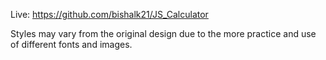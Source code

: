 Live: https://github.com/bishalk21/JS_Calculator

Styles may vary from the original design due to the more practice and use of different fonts and images.
